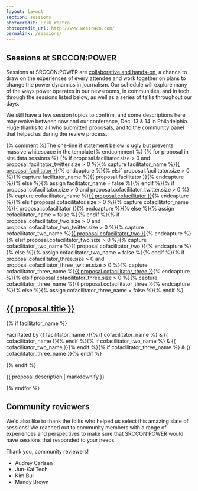 ```yaml
---
layout: layout
section: sessions
photocredit: Erik Westra
photocredit_url: http://www.westraco.com/
permalink: /sessions/
---
```


## Sessions at SRCCON:POWER

Sessions at SRCCON:POWER are [collaborative and hands-on](/sessions/about), a chance to draw on the experiences of every attendee and work together on plans to change the power dynamics in journalism. Our schedule will explore many of the ways power operates in our newsrooms, in communities, and in tech through the sessions listed below, as well as a series of talks throughout our days.

We still have a few session topics to confirm, and some descriptions here may evolve between now and our conference, Dec. 13 & 14 in Philadelphia. Huge thanks to all who submitted proposals, and to the community panel that helped us during the review process.

<div class="session-proposal-list">{% comment %}The one-line if statement below is ugly but prevents massive whitespace in the template{% endcomment %}
{% for proposal in site.data.sessions %}
    {% if proposal.facilitator.size > 0 and proposal.facilitator_twitter.size > 0 %}{% capture facilitator_name %}<a href="https://twitter.com/{{ proposal.facilitator_twitter }}">{{ proposal.facilitator }}</a>{% endcapture %}{% elsif proposal.facilitator.size > 0 %}{% capture facilitator_name %}{{ proposal.facilitator }}{% endcapture %}{% else %}{% assign facilitator_name = false %}{% endif %}{% if proposal.cofacilitator.size > 0 and proposal.cofacilitator_twitter.size > 0 %}{% capture cofacilitator_name %}<a href="https://twitter.com/{{ proposal.cofacilitator_twitter }}">{{ proposal.cofacilitator }}</a>{% endcapture %}{% elsif proposal.cofacilitator.size > 0 %}{% capture cofacilitator_name %}{{ proposal.cofacilitator }}{% endcapture %}{% else %}{% assign cofacilitator_name = false %}{% endif %}{% if proposal.cofacilitator_two.size > 0 and proposal.cofacilitator_two_twitter.size > 0 %}{% capture cofacilitator_two_name %}<a href="https://twitter.com/{{ proposal.cofacilitator_two_twitter }}">{{ proposal.cofacilitator_two }}</a>{% endcapture %}{% elsif proposal.cofacilitator_two.size > 0 %}{% capture cofacilitator_two_name %}{{ proposal.cofacilitator_two }}{% endcapture %}{% else %}{% assign cofacilitator_two_name = false %}{% endif %}{% if proposal.cofacilitator_three.size > 0 and proposal.cofacilitator_three_twitter.size > 0 %}{% capture cofacilitator_three_name %}<a href="https://twitter.com/{{ proposal.cofacilitator_three_twitter }}">{{ proposal.cofacilitator_three }}</a>{% endcapture %}{% elsif proposal.cofacilitator_three.size > 0 %}{% capture cofacilitator_three_name %}{{ proposal.cofacilitator_three }}{% endcapture %}{% else %}{% assign cofacilitator_three_name = false %}{% endif %}
    <div class="session-proposal" id="proposal-{{ proposal.id }}">
        <h2 class="session-title"><a href="#proposal-{{ proposal.id }}">{{ proposal.title }}</a></h2>
        {% if facilitator_name %}<p class="facilitator">Facilitated by {{ facilitator_name }}{% if cofacilitator_name %} &amp; {{ cofacilitator_name }}{% endif %}{% if cofacilitator_two_name %} &amp; {{ cofacilitator_two_name }}{% endif %}{% if cofacilitator_three_name %} &amp; {{ cofacilitator_three_name }}{% endif %}</p>{% endif %}
        <p class="session-description">{{ proposal.description | markdownify }}</p>
    </div>
{% endfor %}
</div>

<script src="https://cdnjs.cloudflare.com/ajax/libs/jquery/2.1.3/jquery.min.js"></script>
<script src="/media/js/listfilter.min.js"></script>
<script>
var filter = ListFilter({
    listContainer: '.session-proposal-list',
    filterItemClass: '.session-proposal'
});
</script>

<span id="community-review"></span>

## Community reviewers

We'd also like to thank the folks who helped us select this amazing slate of sessions! We reached out to community members with a range of experiences and perspectives to make sure that SRCCON:POWER would have sessions that responded to your needs.

Thank you, community reviewers!

* Audrey Carlsen
* Jun-Kai Teoh
* Kim Bui
* Mandy Brown